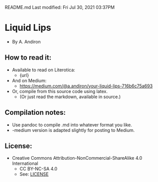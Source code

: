 README.md
Last modified: Fri Jul 30, 2021  03:37PM

# Liquid Lips
* By A. Andiron

## How to read it:
* Available to read on Literotica:
	* {url}
* And on Medium:
	* https://medium.com/@a.andiron/your-liquid-lips-716b6c75a693
* Or, compile from this source code using latex.
	* (Or just read the markdown, available in source.) 

## Compilation notes:
* Use pandoc to compile .md into whatever format you like.
* -medium version is adapted slightly for posting to Medium.

## License:
* Creative Commons Attribution-NonCommercial-ShareAlike 4.0 International
	* CC BY-NC-SA 4.0
	* See: [LICENSE](./LICENSE)


